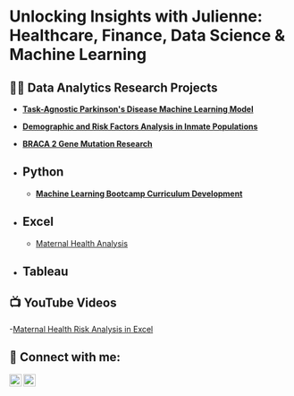 <h1> Unlocking Insights with Julienne: <br> Healthcare, Finance, Data Science & Machine Learning

<h2>👨‍💻 Data Analytics Research Projects </h2>

  - <b>[Task-Agnostic Parkinson's Disease Machine Learning Model](https://github.com/jul3z08101/Analytics-Research/blob/main/Capstone%20Project-%20Parkinsons%20Disease%20(1).pdf) </b>

  - <b>[Demographic and Risk Factors Analysis in Inmate Populations](https://github.com/jul3z08101/Analytics-Research/blob/main/Capstone%20Project-%20Parkinsons%20Disease%20(1).pdf) </b>
  - <b> [BRACA 2 Gene Mutation Research](https://github.com/jul3z08101/Analytics-Research/blob/main/BRACA%202.pdf) </b>

- <b>Python</b>
  -
  - <b> [Machine Learning Bootcamp Curriculum Development](https://github.com/jul3z08101/Data-Analysis-lab/blob/main/Capstone_Project_Instructor.ipynb)</b>
- <b>Excel</b>
  -
  - [Maternal Health Analysis](https://github.com/jul3z08101/Data-Analysis-lab/tree/main)
    
- <b>Tableau</b>
  - 



<h2>📺 YouTube Videos</h2>

-[Maternal Health Risk Analysis in Excel](https://youtu.be/6l9zIHqpmDU)

<h2> 🤳 Connect with me:</h2>

[<img align="left" alt="JoshMadakor | YouTube" width="22px" src="https://cdn.jsdelivr.net/npm/simple-icons@v3/icons/youtube.svg" />][youtube]
[<img align="left" alt="JoshMadakor | LinkedIn" width="22px" src="https://cdn.jsdelivr.net/npm/simple-icons@v3/icons/linkedin.svg" />][linkedin]


[youtube]: https://www.youtube.com/@QuantumDripht
[linkedin]: https://www.linkedin.com/in/julienne-c-0b2a067a/

<!--

Here are some ideas to get you started:

- 🔭 I’m currently working on ...
- 🌱 I’m currently learning ...
- 👯 I’m looking to collaborate on ...
- 🤔 I’m looking for help with ...
- 💬 Ask me about ...
- 📫 How to reach me: ...
- 😄 Pronouns: ...
- ⚡ Fun fact: ...
-->
